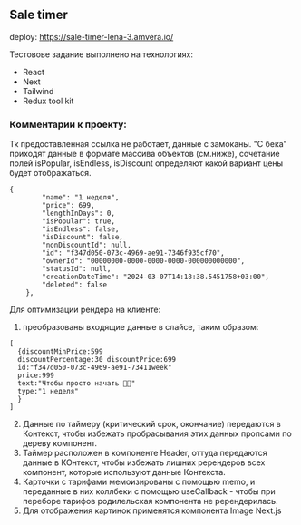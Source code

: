 
## Sale timer

deploy: https://sale-timer-lena-3.amvera.io/

Тестовове задание выполнено на технологиях:
- React
- Next
- Tailwind
- Redux tool kit

### Комментарии к проекту:
Тк предоставленная ссылка не работает, данные с замоканы.
"С бека" приходят данные в формате массива объектов (см.ниже), сочетание полей isPopular, isEndless, isDiscount определяют какой вариант цены будет отображаться.

```
{
        "name": "1 неделя",
        "price": 699,
        "lengthInDays": 0,
        "isPopular": true,
        "isEndless": false,
        "isDiscount": false,
        "nonDiscountId": null,
        "id": "f347d050-073c-4969-ae91-7346f935cf70",
        "ownerId": "00000000-0000-0000-0000-000000000000",
        "statusId": null,
        "creationDateTime": "2024-03-07T14:18:38.5451758+03:00",
        "deleted": false
    },
```
Для оптимизации рендера на клиенте:
1. преобразованы входящие данные в слайсе, таким образом:

```
[
  {discountMinPrice:599
  discountPercentage:30 discountPrice:699
  id:"f347d050-073c-4969-ae91-73411week"
  price:999
  text:"Чтобы просто начать 👍🏻"
  type:"1 неделя"
  }
]

```
2. Данные по таймеру (критический срок, окончание) передаются в Контекст, чтобы избежать пробрасывания этих данных пропсами по дереву компонент.
3. Таймер расположен в компоненте Header,  оттуда передаются данные в КОнтекст, чтобы избежать лишних ререндеров всех компонент, которые используют данные Контекста.
4. Карточки с тарифами мемоизированы с помощью memo, и переданные в них коллбеки с помощью useCallback -  чтобы при переборе тарифов родилельская компонента не ререндерилась.
5. Для отображения картинок применятся компонента Image Next.js